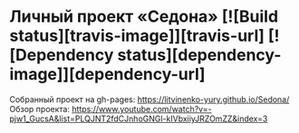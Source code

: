# Личный проект «Седона» [![Build status][travis-image]][travis-url] [![Dependency status][dependency-image]][dependency-url]

Собранный проект на gh-pages: https://litvinenko-yury.github.io/Sedona/  
Обзор проекта: https://www.youtube.com/watch?v=-pjw1_GucsA&list=PLQJNT2fdCJnhoGNGl-kIVbxiiyJRZOmZZ&index=3  
